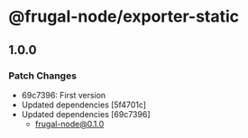 # @frugal-node/exporter-static

## 1.0.0

### Patch Changes

- 69c7396: First version
- Updated dependencies [5f4701c]
- Updated dependencies [69c7396]
  - frugal-node@0.1.0
